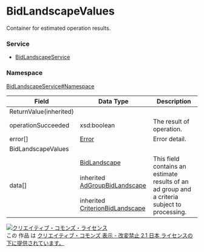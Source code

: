 # BidLandscapeValues
Container for estimated operation results.
### Service
+ [BidLandscapeService](../../services/BidLandscapeService.md)

### Namespace
[BidLandscapeService#Namespace](../../services/BidLandscapeService.md#namespace)

| Field | Data Type | Description | 
|---|---|---|
| ReturnValue(inherited)|||
| operationSucceeded| xsd:boolean| The result of operation. |
| error[]| <a href="../Common/Error.md">Error</a>| Error detail. |
| BidLandscapeValues|||
| data[]| <a href="BidLandscape.md">BidLandscape</a><br><br> inherited <a href="AdGroupBidLandscape.md">AdGroupBidLandscape</a><br><br> inherited <a href="CriterionBidLandscape.md">CriterionBidLandscape</a>| This field contains an estimate  results of an ad group and a criteria subject to processing. |

<a rel="license" href="http://creativecommons.org/licenses/by-nd/2.1/jp/"><img alt="クリエイティブ・コモンズ・ライセンス" style="border-width:0" src="https://i.creativecommons.org/l/by-nd/2.1/jp/88x31.png" /></a><br />この 作品 は <a rel="license" href="http://creativecommons.org/licenses/by-nd/2.1/jp/">クリエイティブ・コモンズ 表示 - 改変禁止 2.1 日本 ライセンスの下に提供されています。</a>
